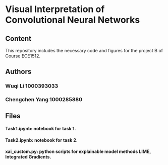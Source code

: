 # Visual Interpretation of Convolutional Neural Networks

## Content
This repository includes the necessary code and figures for the project B of Course ECE1512.
## Authors
### Wuqi Li 1000393033
### Chengchen Yang 1000285880
## Files
#### Task1.ipynb: notebook for task 1.
#### Task2.ipynb: notebook for task 2.
#### xai_custom.py: python scripts for explainable model methods LIME, Integrated Gradients.


